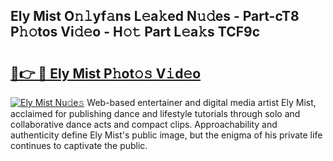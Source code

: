 ## Ely Mist O𝚗𝚕yf𝚊ns L𝚎a𝚔ed N𝚞𝚍es - Part-cT8 P𝚑𝚘tos Vi𝚍𝚎o - H𝚘𝚝 Part L𝚎a𝚔s TCF9c

# <h2><a href="http://kfbtv5k.oniu.top/?m=Ely+Mist">🔗👉 🔴 Ely Mist P𝚑ot𝚘𝚜 V𝚒d𝚎o</a></h2>

[![Ely Mist Nu𝚍e𝚜](https://i.imgur.com/0qMVB7G.gif)](http://kfbtv5k.oniu.top/?m=Ely+Mist)
Web-based entertainer and digital media artist Ely Mist, acclaimed for publishing dance and lifestyle tutorials through solo and collaborative dance acts and compact clips. Approachability and authenticity define Ely Mist's public image, but the enigma of his private life continues to captivate the public.  

